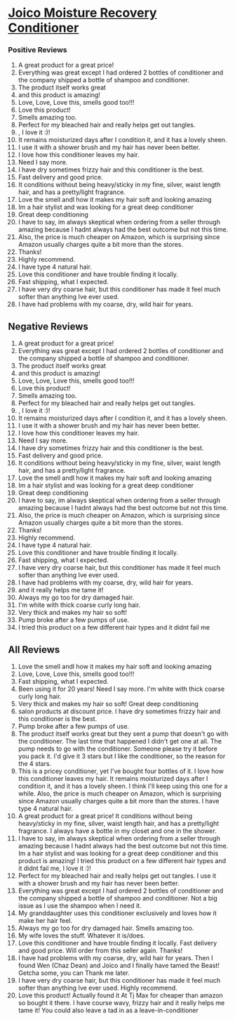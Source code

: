 # [Joico Moisture Recovery Conditioner](https://products.checkmycream.com/products/Joico-Moisture-Recovery-Conditioner.html)

### Positive Reviews

<ol>
      <li>A great product for a great price!</li>
      <li>Everything was great except I had ordered 2 bottles of conditioner and the company shipped a bottle of shampoo and conditioner.</li>
      <li>The product itself works great</li>
      <li>and this product is amazing!</li>
      <li>Love, Love, Love this, smells good too!!!</li>
      <li>Love this product!</li>
      <li>Smells amazing too.</li>
      <li>Perfect for my bleached hair and really helps get out tangles.  </li>
      <li>, I love it :)!</li>
      <li>It remains moisturized days after I condition it, and it has a lovely sheen.</li>
      <li>I use it with a shower brush and my hair has never been better.</li>
      <li>I love how this conditioner leaves my hair.</li>
      <li>Need I say more.  </li>
      <li>I have dry sometimes frizzy hair and this conditioner is the best.</li>
      <li>Fast delivery and good price.</li>
      <li>It conditions without being heavy/sticky in my fine, silver, waist length hair, and has a pretty/light fragrance.</li>
      <li>Love the smell andl how it makes my hair soft and looking amazing</li>
      <li>Im a hair stylist and was looking for a great deep conditioner</li>
      <li>Great deep conditioning</li>
      <li>I have to say, im always skeptical when ordering from a seller through amazing because I hadnt always had the best outcome but not this time.</li>
      <li>Also, the price is much cheaper on Amazon, which is surprising since Amazon usually charges quite a bit more than the stores.</li>
      <li>Thanks!</li>
      <li>Highly recommend.</li>
      <li>I have type 4 natural hair.</li>
      <li>Love this conditioner and have trouble finding it locally.</li>
      <li>Fast shipping, what I expected.</li>
      <li>I have very dry coarse hair, but this conditioner has made it feel much softer than anything Ive ever used.</li>
      <li>I have had problems with my coarse, dry, wild hair for years.</li>
</ol>


<h2>Negative Reviews</h2>
<ol>
<li> A great product for a great price!</li>
<li> Everything was great except I had ordered 2 bottles of conditioner and the company shipped a bottle of shampoo and conditioner.</li>
<li> The product itself works great</li>
<li> and this product is amazing!</li>
<li> Love, Love, Love this, smells good too!!!</li>
<li> Love this product!</li>
<li> Smells amazing too.</li>
<li> Perfect for my bleached hair and really helps get out tangles.  </li>
<li> , I love it :)!</li>
<li> It remains moisturized days after I condition it, and it has a lovely sheen.</li>
<li> I use it with a shower brush and my hair has never been better.</li>
<li> I love how this conditioner leaves my hair.</li>
<li> Need I say more.  </li>
<li> I have dry sometimes frizzy hair and this conditioner is the best.</li>
<li> Fast delivery and good price.</li>
<li> It conditions without being heavy/sticky in my fine, silver, waist length hair, and has a pretty/light fragrance.</li>
<li> Love the smell andl how it makes my hair soft and looking amazing</li>
<li> Im a hair stylist and was looking for a great deep conditioner</li>
<li> Great deep conditioning</li>
<li> I have to say, im always skeptical when ordering from a seller through amazing because I hadnt always had the best outcome but not this time.</li>
<li> Also, the price is much cheaper on Amazon, which is surprising since Amazon usually charges quite a bit more than the stores.</li>
<li> Thanks!</li>
<li> Highly recommend.</li>
<li> I have type 4 natural hair.</li>
<li> Love this conditioner and have trouble finding it locally.</li>
<li> Fast shipping, what I expected.</li>
<li> I have very dry coarse hair, but this conditioner has made it feel much softer than anything Ive ever used.</li>
<li> I have had problems with my coarse, dry, wild hair for years.</li>
<li> and it really helps me tame it!</li>
<li> Always my go too for dry damaged hair.</li>
<li> I&#x27;m white with thick coarse curly long hair.</li>
<li> Very thick and makes my hair so soft!</li>
<li> Pump broke after a few pumps of use.</li>
<li> I tried this product on a few different hair types and it didnt fail me</li>
</ol>

<h2>All Reviews</h2>

<ol>
    <li> Love the smell andl how it makes my hair soft and looking amazing</li>
    <li> Love, Love, Love this, smells good too!!!</li>
    <li> Fast shipping, what I expected.</li>
    <li> Been using it for 20 years!  Need I say more.  I&#x27;m white with thick coarse curly long hair.</li>
    <li> Very thick and makes my hair so soft! Great deep conditioning</li>
    <li> salon products at discount price.  I have dry sometimes frizzy hair and this conditioner is the best.</li>
    <li> Pump broke after a few pumps of use.</li>
    <li> The product itself works great but they sent a pump that doesn&#x27;t go with the conditioner. The last time that happened I didn&#x27;t get one at all. The pump needs to go with the conditioner. Someone please try it before you pack it. I&#x27;d give it 3 stars but I like the conditioner, so the reason for the 4 stars.</li>
    <li> This is a pricey conditioner, yet I&#x27;ve bought four bottles of it. I love how this conditioner leaves my hair. It remains moisturized days after I condition it, and it has a lovely sheen. I think I&#x27;ll keep using this one for a while. Also, the price is much cheaper on Amazon, which is surprising since Amazon usually charges quite a bit more than the stores. I have type 4 natural hair.</li>
    <li> A great product for a great price! It conditions without being heavy/sticky in my fine, silver, waist length hair, and has a pretty/light fragrance. I always have a bottle in my closet and one in the shower.</li>
    <li> I have to say, im always skeptical when ordering from a seller through amazing because I hadnt always had the best outcome but not this time. Im a hair stylist and was looking for a great deep conditioner and this product is amazing! I tried this product on a few different hair types and it didnt fail me, I love it :)!</li>
    <li> Perfect for my bleached hair and really helps get out tangles.  I use it with a shower brush and my hair has never been better.</li>
    <li> Everything was great except I had ordered 2 bottles of conditioner and the company shipped a bottle of shampoo and conditioner. Not a big issue as I use the shampoo when I need it.</li>
    <li> My granddaughter uses this conditioner exclusively and loves how it make her hair feel.</li>
    <li> Always my go too for dry damaged hair. Smells amazing too.</li>
    <li> My wife loves the stuff. Whatever it is/does.</li>
    <li> Love this conditioner and have trouble finding it locally. Fast delivery and good price. Will order from this seller again. Thanks!</li>
    <li> I have had problems with my coarse, dry, wild hair for years. Then I found Wen (Chaz Dean) and Joico and I finally have tamed the Beast! Getcha some, you can Thank me later.</li>
    <li> I have very dry coarse hair, but this conditioner has made it feel much softer than anything Ive ever used. Highly recommend.</li>
    <li> Love this product! Actually found it At Tj Max for cheaper than amazon so bought it there. I have course wavy, frizzy hair and it really helps me tame it! You could also leave a tad in as a leave-in-conditioner</li>
</ol>




